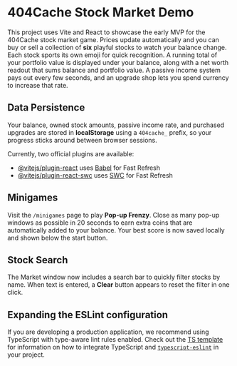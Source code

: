 # 404Cache Stock Market Demo

This project uses Vite and React to showcase the early MVP for the 404Cache stock market game. Prices update automatically and you can buy or sell a collection of **six** playful stocks to watch your balance change. Each stock sports its own emoji for quick recognition. A running total of your portfolio value is displayed under your balance, along with a net worth readout that sums balance and portfolio value. A passive income system pays out every few seconds, and an upgrade shop lets you spend currency to increase that rate.

## Data Persistence

Your balance, owned stock amounts, passive income rate, and purchased upgrades are stored in **localStorage** using a `404cache_` prefix, so your progress sticks around between browser sessions.

Currently, two official plugins are available:

- [@vitejs/plugin-react](https://github.com/vitejs/vite-plugin-react/blob/main/packages/plugin-react) uses [Babel](https://babeljs.io/) for Fast Refresh
- [@vitejs/plugin-react-swc](https://github.com/vitejs/vite-plugin-react/blob/main/packages/plugin-react-swc) uses [SWC](https://swc.rs/) for Fast Refresh

## Minigames

Visit the `/minigames` page to play **Pop-up Frenzy**. Close as many pop-up windows as possible in 20 seconds to earn extra coins that are automatically added to your balance.
Your best score is now saved locally and shown below the start button.


## Stock Search

The Market window now includes a search bar to quickly filter stocks by name.
When text is entered, a **Clear** button appears to reset the filter in one click.

## Expanding the ESLint configuration

If you are developing a production application, we recommend using TypeScript with type-aware lint rules enabled. Check out the [TS template](https://github.com/vitejs/vite/tree/main/packages/create-vite/template-react-ts) for information on how to integrate TypeScript and [`typescript-eslint`](https://typescript-eslint.io) in your project.
